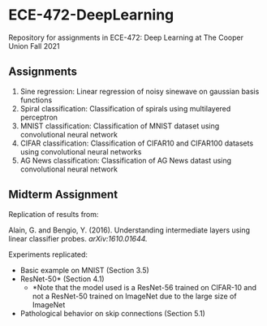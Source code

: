 # ECE-472-DeepLearning
Repository for assignments in ECE-472: Deep Learning at The Cooper Union Fall 2021

## Assignments
1. Sine regression: Linear regression of noisy sinewave on gaussian basis functions
2. Spiral classification: Classification of spirals using multilayered perceptron
3. MNIST classification: Classification of MNIST dataset using convolutional neural network
4. CIFAR classification: Classification of CIFAR10 and CIFAR100 datasets using convolutional neural networks
5. AG News classification: Classification of AG News datast using convolutional neural network

## Midterm Assignment
Replication of results from: 
  
Alain, G. and Bengio, Y. (2016). Understanding intermediate layers using linear classifier probes. *arXiv:1610.01644.*  
    

Experiments replicated:
- Basic example on MNIST (Section 3.5)
- ResNet-50* (Section 4.1)
    - *Note that the model used is a ResNet-56 trained on CIFAR-10 and not a ResNet-50 trained on ImageNet due to the large size of ImageNet
- Pathological behavior on skip connections (Section 5.1)